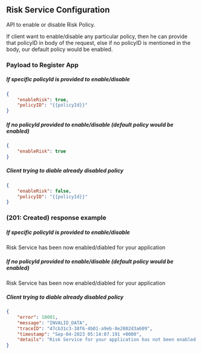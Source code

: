 ## Risk Service Configuration
API to enable or disable Risk Policy.

If client want to enable/disable any particular policy, then he can provide that policyID in body of the request, else if no policyID is mentioned in the body, our default policy would be enabled.

<!--
type: tab
titles: Request, Response
-->

### Payload to Register App

##### If specific policyId is provided to enable/disable

```json
{
    "enableRisk": true,
    "policyID": "{{policyId}}"
}
```

##### If no policyId provided to enable/disable (default policy would be enabled)

```json
{
    "enableRisk": true
}
```

##### Client trying to diable already disabled policy

```json
{
    "enableRisk": false,
    "policyID": "{{policyId}}"
}
```
<!--
type: tab
-->

###  (201: Created) response example

##### If specific policyId is provided to enable/disable

Risk Service has been now enabled/diabled for your application

##### If no policyId provided to enable/disable (default policy would be enabled)

Risk Service has been now enabled/diabled for your application

##### Client trying to diable already disabled policy

```json
{
    "error": 10001,
    "message": "INVALID_DATA",
    "traceID": "47cb31c3-38f6-4b01-a9eb-8e2802d3a609",
    "timestamp": "Sep-04-2023 05:14:07.191 +0000",
    "details": "Risk Service for your application has not been enabled yet"
}
```
<!-- type: tab-end -->